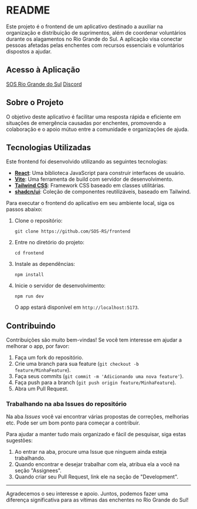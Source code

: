 # README

Este projeto é o frontend de um aplicativo destinado a auxiliar na organização e distribuição de suprimentos, além de coordenar voluntários durante os alagamentos no Rio Grande do Sul. A aplicação visa conectar pessoas afetadas pelas enchentes com recursos essenciais e voluntários dispostos a ajudar.

## Acesso à Aplicação

[SOS Rio Grande do Sul](https://sos-rs.com/)
[Discord](https://discord.gg/eJTuannsd6)

## Sobre o Projeto

O objetivo deste aplicativo é facilitar uma resposta rápida e eficiente em situações de emergência causadas por enchentes, promovendo a colaboração e o apoio mútuo entre a comunidade e organizações de ajuda.

## Tecnologias Utilizadas

Este frontend foi desenvolvido utilizando as seguintes tecnologias:

- [**React**](https://react.dev/): Uma biblioteca JavaScript para construir interfaces de usuário.
- [**Vite**](https://vitejs.dev/guide/): Uma ferramenta de build com servidor de desenvolvimento.
- [**Tailwind CSS**](https://tailwindcss.com/docs/installation): Framework CSS baseado em classes utilitárias.
- [**shadcn/ui**](https://ui.shadcn.com/docs): Coleção de componentes reutilizáveis, baseado em Tailwind.

Para executar o frontend do aplicativo em seu ambiente local, siga os passos abaixo:

1. Clone o repositório:
   ```
   git clone https://github.com/SOS-RS/frontend
   ```
2. Entre no diretório do projeto:
   ```
   cd frontend
   ```
3. Instale as dependências:
   ```
   npm install
   ```
4. Inicie o servidor de desenvolvimento:
   ```
   npm run dev
   ```
   O app estará disponível em `http://localhost:5173`.

## Contribuindo

Contribuições são muito bem-vindas! Se você tem interesse em ajudar a melhorar o app, por favor:

1. Faça um fork do repositório.
2. Crie uma branch para sua feature (`git checkout -b feature/MinhaFeature`).
3. Faça seus commits (`git commit -m 'Adicionando uma nova feature'`).
4. Faça push para a branch (`git push origin feature/MinhaFeature`).
5. Abra um Pull Request.

### Trabalhando na aba Issues do repositório

Na aba *Issues* você vai encontrar várias propostas de correções, melhorias etc. Pode ser um bom ponto para começar a contribuir.

Para ajudar a manter tudo mais organizado e fácil de pesquisar, siga estas sugestões:

1. Ao entrar na aba, procure uma Issue que ninguem ainda esteja trabalhando.
2. Quando encontrar e desejar trabalhar com ela, atribua ela a você na seção "Assignees".
3. Quando criar seu Pull Request, link ele na seção de "Development".

---

Agradecemos o seu interesse e apoio. Juntos, podemos fazer uma diferença significativa para as vítimas das enchentes no Rio Grande do Sul!

